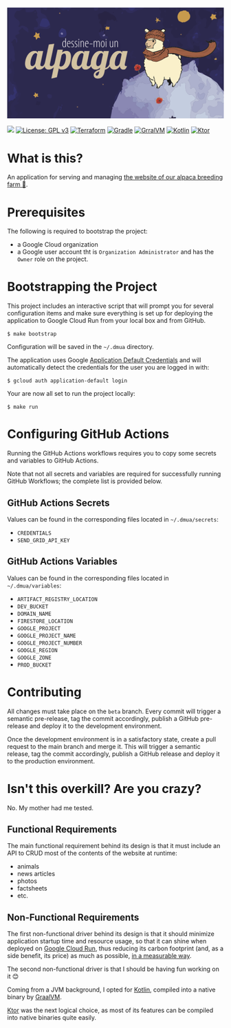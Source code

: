 ![Dessine-Moi un Alpaga](logo.png)

![](https://github.com/gilles-gosuin/dessine-moi-un-alpaga/actions/workflows/release.yaml/badge.svg)
[![License: GPL v3](https://img.shields.io/badge/License-GPLv3-blue.svg?logo=gnu)](https://www.gnu.org/licenses/gpl-3.0)
[![Terraform](https://img.shields.io/badge/terraform-1.6.2-darkred.svg?logo=terraform)](http://gradle.org)
[![Gradle](https://img.shields.io/badge/gradle-8.4-darkgreen.svg?logo=gradle)](http://gradle.org)
[![GrralVM](https://img.shields.io/badge/graalvm-17.0.9-blue.svg?logo=openjdk)](http://graalvm.org)
[![Kotlin](https://img.shields.io/badge/kotlin-1.9.10-darkblue.svg?logo=kotlin)](http://kotlinlang.org)
[![Ktor](https://img.shields.io/badge/ktor-2.3.5-red.svg)](http://ktor.io)

# What is this?

An application for serving and managing [the website of our alpaca breeding farm 🦙](https://dessinemoiunalpaga.com).

# Prerequisites

The following is required to bootstrap the project:
* a Google Cloud organization
* a Google user account tht is `Organization Administrator` and has the `Owner` role on the project.

# Bootstrapping the Project

This project includes an interactive script that will prompt you for several configuration items and make sure
everything is set up for deploying the application to Google Cloud Run from your local box and from GitHub.

```shell
$ make bootstrap
```

Configuration will be saved in the `~/.dmua` directory.

The application uses Google
[Application Default Credentials](https://cloud.google.com/docs/authentication/application-default-credentials) and will
automatically detect the credentials for the user you are logged in with:

```shell
$ gcloud auth application-default login
```

Your are now all set to run the project locally:

```shell
$ make run
```

# Configuring GitHub Actions

Running the GitHub Actions workflows requires you to copy some secrets and variables to GitHub Actions.

Note that not all secrets and variables are required for successfully running GitHub Workflows; the complete list is
provided below.

## GitHub Actions Secrets

Values can be found in the corresponding files located in `~/.dmua/secrets`:

* `CREDENTIALS`
* `SEND_GRID_API_KEY`

## GitHub Actions Variables

Values can be found in the corresponding files located in `~/.dmua/variables`:

* `ARTIFACT_REGISTRY_LOCATION`
* `DEV_BUCKET`
* `DOMAIN_NAME`
* `FIRESTORE_LOCATION`
* `GOOGLE_PROJECT`
* `GOOGLE_PROJECT_NAME`
* `GOOGLE_PROJECT_NUMBER`
* `GOOGLE_REGION`
* `GOOGLE_ZONE`
* `PROD_BUCKET`

# Contributing

All changes must take place on the `beta` branch. Every commit will trigger a semantic pre-release, tag the commit
accordingly, publish a GitHub pre-release and deploy it to the development environment.

Once the development environment is in a satisfactory state, create a pull request to the main branch and merge it. This
will trigger a semantic release, tag the commit accordingly, publish a GitHub release and deploy it to the production
environment.

# Isn't this overkill? Are you crazy?

No. My mother had me tested.

## Functional Requirements

The main functional requirement behind its design is that it must include an API to CRUD most of the contents of the
website at runtime:
* animals
* news articles
* photos
* factsheets
* etc.

## Non-Functional Requirements

The first non-functional driver behind its design is that it should minimize application startup time and resource usage,
so that it can shine when deployed on [Google Cloud Run](https://cloud.google.com/run), thus reducing its carbon footprint (and, as a side
benefit, its price) as much as possible, [in a measurable way](https://console.cloud.google.com/carbon).

The second non-functional driver is that I should be having fun working on it 😊

Coming from a JVM background, I opted for [Kotlin](https://kotlinlang.org), compiled into a native binary by
[GraalVM](https://graalvm.org).

[Ktor](https://ktor.io) was the next logical choice, as most of its features can be compiled into native binaries quite easily.
